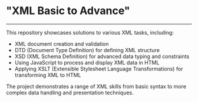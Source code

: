 # "XML Basic to Advance"
---
This repository showcases solutions to various XML tasks, including:

- XML document creation and validation
- DTD (Document Type Definition) for defining XML structure
- XSD (XML Schema Definition) for advanced data typing and constraints
- Using JavaScript to process and display XML data in HTML
- Applying XSLT (Extensible Stylesheet Language Transformations) for transforming XML to HTML

The project demonstrates a range of XML skills from basic syntax to more complex data handling and presentation techniques.
